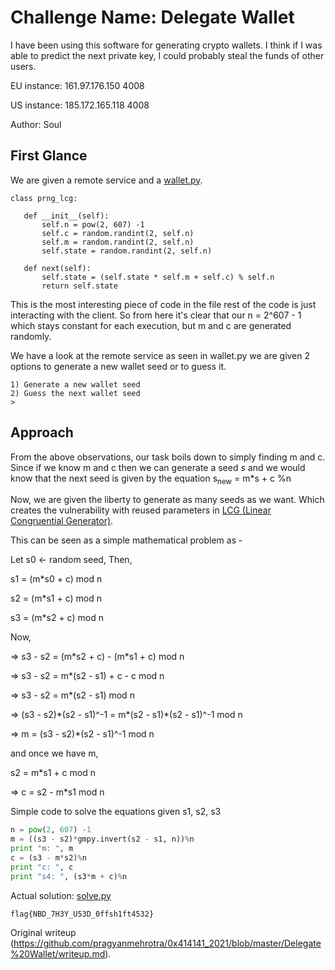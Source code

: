 # Challenge Name: Delegate Wallet

I have been using this software for generating crypto wallets. I think if I
was able to predict the next private key, I could probably steal the funds of
other users.

EU instance: 161.97.176.150 4008

US instance: 185.172.165.118 4008

Author: Soul

## First Glance

We are given a remote service and a
[wallet.py](https://github.com/pragyanmehrotra/0x414141_2021/blob/master/Delegate%20Wallet/wallet.py).

```  
class prng_lcg:

   def __init__(self):  
       self.n = pow(2, 607) -1   
       self.c = random.randint(2, self.n)  
       self.m = random.randint(2, self.n)  
       self.state = random.randint(2, self.n)

   def next(self):  
       self.state = (self.state * self.m + self.c) % self.n  
       return self.state

```  
This is the most interesting piece of code in the file rest of the code is
just interacting with the client. So from here it's clear that our n = 2^607 -
1 which stays constant for each execution, but m and c are generated randomly.

We have a look at the remote service as seen in wallet.py we are given 2
options to generate a new wallet seed or to guess it.  
```  
1) Generate a new wallet seed  
2) Guess the next wallet seed  
>  
```

## Approach

From the above observations, our task boils down to simply finding m and c.
Since if we know m and c then we can generate a seed $s$ and we would know
that the next seed is given by the equation s<sub>new</sub> = m\*s + c %n

Now, we are given the liberty to generate as many seeds as we want. Which
creates the vulnerability with reused parameters in [LCG (Linear Congruential
Generator)](https://en.wikipedia.org/wiki/Linear_congruential_generator).

This can be seen as a simple mathematical problem as -

Let s0 <- random seed, Then,  

s1 = (m\*s0 + c) mod n  
  
s2 = (m\*s1 + c) mod n  
  
s3 = (m\*s2 + c) mod n  

Now,

=> s3 - s2 = (m\*s2 + c) - (m\*s1 + c) mod n  
  
=> s3 - s2 = m\*(s2 - s1) + c - c mod n  
  
=> s3 - s2 = m\*(s2 - s1) mod n  
  
=> (s3 - s2)\*(s2 - s1)^-1 = m\*(s2 - s1)\*(s2 - s1)^-1 mod n  
  
=> m = (s3 - s2)\*(s2 - s1)^-1 mod n  

and once we have m,

s2 = m\*s1 + c mod n  
  
=> c = s2 - m\*s1 mod n  

Simple code to solve the equations given s1, s2, s3

```python  
n = pow(2, 607) -1  
m = ((s3 - s2)*gmpy.invert(s2 - s1, n))%n  
print "m: ", m  
c = (s3 - m*s2)%n  
print "c: ", c  
print "s4: ", (s3*m + c)%n  
```

Actual solution:
[solve.py](https://github.com/pragyanmehrotra/0x414141_2021/blob/master/Delegate%20Wallet/solve.py)

`flag{NBD_7H3Y_U53D_0ffsh1ft4532}`

Original writeup
(https://github.com/pragyanmehrotra/0x414141_2021/blob/master/Delegate%20Wallet/writeup.md).
